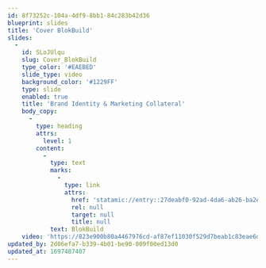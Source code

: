 ```yaml
---
id: 8f73252c-104a-4df9-8bb1-84c283b42d36
blueprint: slides
title: 'Cover BlokBuild'
slides:
  -
    id: SLoJUlqu
    slug: Cover_BlokBuild
    type_color: '#EAEBED'
    slide_type: video
    background_color: '#1229FF'
    type: slide
    enabled: true
    title: 'Brand Identity & Marketing Collateral'
    body_copy:
      -
        type: heading
        attrs:
          level: 1
        content:
          -
            type: text
            marks:
              -
                type: link
                attrs:
                  href: 'statamic://entry::27deabf0-92ad-4da6-ab26-ba2e24b7db59'
                  rel: null
                  target: null
                  title: null
            text: BlokBuild
    video: 'https://823e900b80a4467976cd-af87ef11030f529d7beab1c83eae6d62.ssl.cf3.rackcdn.com/BlokBuild/2.mp4'
updated_by: 2d06efa7-b339-4b01-be90-009f00ed13d0
updated_at: 1697487407
---
```

